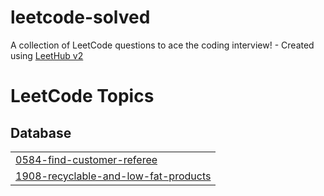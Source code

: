 # leetcode-solved
A collection of LeetCode questions to ace the coding interview! - Created using [LeetHub v2](https://github.com/arunbhardwaj/LeetHub-2.0)

<!---LeetCode Topics Start-->
# LeetCode Topics
## Database
|  |
| ------- |
| [0584-find-customer-referee](https://github.com/aisyarahmar/leetcode-solved/tree/master/0584-find-customer-referee) |
| [1908-recyclable-and-low-fat-products](https://github.com/aisyarahmar/leetcode-solved/tree/master/1908-recyclable-and-low-fat-products) |
<!---LeetCode Topics End-->